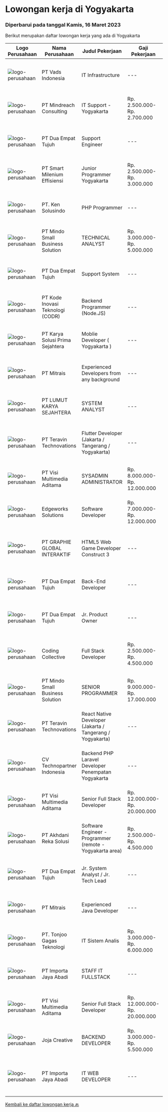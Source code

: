 
  # Lowongan kerja di Yogyakarta

  ### Diperbarui pada tanggal Kamis, 16 Maret 2023

  Berikut merupakan daftar lowongan kerja yang ada di Yogyakarta

  |Logo Perusahaan | Nama Perusahaan | Judul Pekerjaan | Gaji Pekerjaan | Lokasi | Deskripsi | Tanggal diunggah | Pranala |
  | -------------- | --------------- | --------------- | --------- | --------- | -------------- | ------- | ----------- |
  |![logo-perusahaan](https://image-service-cdn.seek.com.au/5fb25b1bade82f662f860c9590760e79b4ce1c91/ee4dce1061f3f616224767ad58cb2fc751b8d2dc)|PT Vads Indonesia|IT Infrastructure|---|Jakarta Selatan|IT Infrastructure Call CenterRequirement : Min. D3/S1 IT Asterisk Programmer, PHP, Linux Script, Java Script Develop Social Media Analytic Application...|Selasa, 14 Maret 2023|https://www.jobstreet.co.id/id/job/it-infrastructure-4260936?token=0~bd1ade4f-7551-4c76-87a9-481a21b83c1b&sectionRank=1&jobId=jobstreet-id-job-4260936|
|![logo-perusahaan](https://image-service-cdn.seek.com.au/8fdce98ea70ed7051bfced9fa0ba8256aacf3d94/ee4dce1061f3f616224767ad58cb2fc751b8d2dc)|PT Mindreach Consulting|IT Support - Yogyakarta|Rp. 2.500.000-Rp. 2.700.000|Yogyakarta|IT Staff monitor and maintain computer systems and networks of an organization. Enabling them to install and configure computer systems, diagnose...|Senin, 13 Maret 2023|https://www.jobstreet.co.id/id/job/it-support-yogyakarta-4259073?token=0~bd1ade4f-7551-4c76-87a9-481a21b83c1b&sectionRank=2&jobId=jobstreet-id-job-4259073|
|![logo-perusahaan](https://image-service-cdn.seek.com.au/77b21a0ee2c136c382dd20b539140dcaf7d79275/ee4dce1061f3f616224767ad58cb2fc751b8d2dc)|PT Dua Empat Tujuh|Support Engineer|---|Yogyakarta|Kualifikasi: SMK, D3, S1 TKJ, RPL, Sistem Informasi / Teknik Informatika Mengerti algoritma pemrograman Menguasai minimal satu bahasa pemrograman...|Rabu, 15 Maret 2023|https://www.jobstreet.co.id/id/job/support-engineer-4249367?token=0~bd1ade4f-7551-4c76-87a9-481a21b83c1b&sectionRank=3&jobId=jobstreet-id-job-4249367|
|![logo-perusahaan](https://image-service-cdn.seek.com.au/5aa1412635f7d8bd85eecbfaa8fb9b59f4b69f25/ee4dce1061f3f616224767ad58cb2fc751b8d2dc)|PT Smart Milenium Effisiensi|Junior Programmer Yogyakarta|Rp. 2.500.000-Rp. 3.000.000|Yogyakarta|Kualifikasi : 1.  Max usia 27 tahun 2. Pendidikan min. SMK Jurusan Teknik Komputer dan Jaringan 3. Berkepribadian baik dan motivasi tinggi 4. Mampu...|Rabu, 15 Maret 2023|https://www.jobstreet.co.id/id/job/junior-programmer-yogyakarta-4251230?token=0~bd1ade4f-7551-4c76-87a9-481a21b83c1b&sectionRank=4&jobId=jobstreet-id-job-4251230|
|![logo-perusahaan](https://image-service-cdn.seek.com.au/eeedbf29fb216a252c7c88839dd97e89c90722d5/ee4dce1061f3f616224767ad58cb2fc751b8d2dc)|PT. Ken Solusindo|PHP Programmer|---|Surakarta|Ken Solusindo is looking for candidates to fill in positions as PHP Programmer based in Solo / Yogyakarta with the following terms:Qualifications:...|Rabu, 15 Maret 2023|https://www.jobstreet.co.id/id/job/php-programmer-4263530?token=0~bd1ade4f-7551-4c76-87a9-481a21b83c1b&sectionRank=5&jobId=jobstreet-id-job-4263530|
|![logo-perusahaan](https://i.ibb.co/sqvTCh9/112815900-stock-vector-no-image-available-icon-flat-vector.webp)|PT Mindo Small Business Solution|TECHNICAL ANALYST|Rp. 3.000.000-Rp. 5.000.000|Yogyakarta|Minimum Qualifications and Experience : Bachelor's degree in related fields. Have at least 2 years of working experience in the related field...|Selasa, 14 Maret 2023|https://www.jobstreet.co.id/id/job/technical-analyst-4260947?token=0~bd1ade4f-7551-4c76-87a9-481a21b83c1b&sectionRank=6&jobId=jobstreet-id-job-4260947|
|![logo-perusahaan](https://image-service-cdn.seek.com.au/77b21a0ee2c136c382dd20b539140dcaf7d79275/ee4dce1061f3f616224767ad58cb2fc751b8d2dc)|PT Dua Empat Tujuh|Support System|---|Jakarta Selatan|Duties : Monitors system services 7 x 24 Posts information regarding infrastructure/application issue Provides initial diagnostic Resolve...|Minggu, 12 Maret 2023|https://www.jobstreet.co.id/id/job/support-system-4248381?token=0~bd1ade4f-7551-4c76-87a9-481a21b83c1b&sectionRank=7&jobId=jobstreet-id-job-4248381|
|![logo-perusahaan](https://image-service-cdn.seek.com.au/f9a43488fb6cd9c390e0bc30837cba2409c40d5b/ee4dce1061f3f616224767ad58cb2fc751b8d2dc)|PT Kode Inovasi Teknologi (CODR)|Backend Programmer (Node.JS)|---|Yogyakarta|Requirements: Strong ability to facilitate and teach lectures Proficient in the use of a specific programming language (Node.JS / React) Skilled in...|Rabu, 15 Maret 2023|https://www.jobstreet.co.id/id/job/backend-programmer-node.js-4263313?token=0~bd1ade4f-7551-4c76-87a9-481a21b83c1b&sectionRank=8&jobId=jobstreet-id-job-4263313|
|![logo-perusahaan](https://image-service-cdn.seek.com.au/bb0f2c313297f2db3d497466b95d7da85644edc0/ee4dce1061f3f616224767ad58cb2fc751b8d2dc)|PT Karya Solusi Prima Sejahtera|Moblie Developer ( Yogyakarta )|---|Yogyakarta|Kualifikasi Pendidikan Minimal D3 Memiliki kemampuan dalam pengembangan Aplikasi Mobile menggunakan Flutter dan Ionic Memiliki kemampuan dalam...|Rabu, 15 Maret 2023|https://www.jobstreet.co.id/id/job/moblie-developer-yogyakarta-4249630?token=0~bd1ade4f-7551-4c76-87a9-481a21b83c1b&sectionRank=9&jobId=jobstreet-id-job-4249630|
|![logo-perusahaan](https://image-service-cdn.seek.com.au/7026eb1e60f7602835ce5daa9bc2edc6d0996c85/ee4dce1061f3f616224767ad58cb2fc751b8d2dc)|PT Mitrais|Experienced Developers from any background|---|Bali|Build your Career with Mitrais ! We're looking for experienced Software Engineers from any background to be part of our team. What will you be doing? ...|Rabu, 15 Maret 2023|https://www.jobstreet.co.id/id/job/experienced-developers-from-any-background-4262572?token=0~bd1ade4f-7551-4c76-87a9-481a21b83c1b&sectionRank=10&jobId=jobstreet-id-job-4262572|
|![logo-perusahaan](https://image-service-cdn.seek.com.au/150d7f8392d97cdae60fc015fc95cf60e6453bdd/ee4dce1061f3f616224767ad58cb2fc751b8d2dc)|PT LUMUT KARYA SEJAHTERA|SYSTEM ANALYST|---|Bantul|PT Lumut Karya Sejahera bergerak dalam bidang pembuatan software membutuhkan Team Leader / Supervisi Project dalam bidang pembuatan software aplikasi...|Minggu, 12 Maret 2023|https://www.jobstreet.co.id/id/job/system-analyst-4248332?token=0~bd1ade4f-7551-4c76-87a9-481a21b83c1b&sectionRank=11&jobId=jobstreet-id-job-4248332|
|![logo-perusahaan](https://image-service-cdn.seek.com.au/7f5c1a5170737cbfb72ba21f6ae2e7b8eb200d86/ee4dce1061f3f616224767ad58cb2fc751b8d2dc)|PT Teravin Technovations|Flutter  Developer (Jakarta / Tangerang / Yogyakarta)|---|Jakarta Raya|We are looking for a great JavaScript developer who is proficient with Flutter Developer. Requirements :  Minimum Diploma or Bachelor Degree, majoring...|Selasa, 14 Maret 2023|https://www.jobstreet.co.id/id/job/flutter-developer-jakarta-tangerang-yogyakarta-4258969?token=0~bd1ade4f-7551-4c76-87a9-481a21b83c1b&sectionRank=12&jobId=jobstreet-id-job-4258969|
|![logo-perusahaan](https://image-service-cdn.seek.com.au/b8528c389ba1b59ec14f571684d5a518b5b2a7b1/ee4dce1061f3f616224767ad58cb2fc751b8d2dc)|PT Visi Multimedia Aditama|SYSADMIN ADMINISTRATOR|Rp. 8.000.000-Rp. 12.000.000|Malang|PT Visi Multimedia Aditama is a fast-growing multinational IT company that focuses on providing various IT services, building web-based application,...|Jumat, 10 Maret 2023|https://www.jobstreet.co.id/id/job/sysadmin-administrator-4257361?token=0~bd1ade4f-7551-4c76-87a9-481a21b83c1b&sectionRank=13&jobId=jobstreet-id-job-4257361|
|![logo-perusahaan](https://image-service-cdn.seek.com.au/5ab6040ab2650ed56e4f7e10c41ea2bcd5cd2200/ee4dce1061f3f616224767ad58cb2fc751b8d2dc)|Edgeworks Solutions|Software Developer|Rp. 7.000.000-Rp. 12.000.000|Bantul|Edgeworks Solutions is a retail solution company with office in Singapore and Indonesia, and specializes in helping retail, restaurants and beauty...|Senin, 13 Maret 2023|https://www.jobstreet.co.id/id/job/software-developer-10536900/origin/sg?token=0~bd1ade4f-7551-4c76-87a9-481a21b83c1b&sectionRank=14&jobId=jobstreet-sg-job-10536900|
|![logo-perusahaan](https://image-service-cdn.seek.com.au/f9a751ea24d68e4658d0eb7882e2db58a9b95cb0/ee4dce1061f3f616224767ad58cb2fc751b8d2dc)|PT GRAPHIE GLOBAL INTERAKTIF|HTML5 Web Game Developer Construct 3|---|Bali|Deskripsi Pekerjaan : Usia maksimal 35 tahun Pendidikan terakhir minimal D3 Menyenangi dunia aplikasi komputer dan pembuatan game Mempunyai kemampuan...|Minggu, 12 Maret 2023|https://www.jobstreet.co.id/id/job/html5-web-game-developer-construct-3-4258701?token=0~bd1ade4f-7551-4c76-87a9-481a21b83c1b&sectionRank=15&jobId=jobstreet-id-job-4258701|
|![logo-perusahaan](https://image-service-cdn.seek.com.au/77b21a0ee2c136c382dd20b539140dcaf7d79275/ee4dce1061f3f616224767ad58cb2fc751b8d2dc)|PT Dua Empat Tujuh|Back-End Developer|---|Jakarta Selatan|Mengembangkan aplikasi back-end berbasis Java / Scala Implementasi algoritma statistik / machine learning ke dalam sistem big data (Spark)...|Sabtu, 11 Maret 2023|https://www.jobstreet.co.id/id/job/back-end-developer-4245682?token=0~bd1ade4f-7551-4c76-87a9-481a21b83c1b&sectionRank=16&jobId=jobstreet-id-job-4245682|
|![logo-perusahaan](https://image-service-cdn.seek.com.au/77b21a0ee2c136c382dd20b539140dcaf7d79275/ee4dce1061f3f616224767ad58cb2fc751b8d2dc)|PT Dua Empat Tujuh|Jr. Product Owner|---|Jakarta Selatan|Duties : Bersama tim developer melakukan perancangan, kontrol dan evaluasi terhadap proses pengembangan perangkat lunak Memastikan pengembangan...|Sabtu, 11 Maret 2023|https://www.jobstreet.co.id/id/job/jr.-product-owner-4245823?token=0~bd1ade4f-7551-4c76-87a9-481a21b83c1b&sectionRank=17&jobId=jobstreet-id-job-4245823|
|![logo-perusahaan](https://image-service-cdn.seek.com.au/24a7297959412a4000416265921f6daa6368513d/ee4dce1061f3f616224767ad58cb2fc751b8d2dc)|Coding Collective|Full Stack Developer|Rp. 2.500.000-Rp. 4.500.000|Yogyakarta|Our client is a cybersecurity company from Yogyakarta which focuses on vulnerability assessment and penetration testing.RESPONSIBILITIESThe successful...|Senin, 13 Maret 2023|https://www.jobstreet.co.id/id/job/full-stack-developer-4257528?token=0~bd1ade4f-7551-4c76-87a9-481a21b83c1b&sectionRank=18&jobId=jobstreet-id-job-4257528|
|![logo-perusahaan](https://i.ibb.co/sqvTCh9/112815900-stock-vector-no-image-available-icon-flat-vector.webp)|PT Mindo Small Business Solution|SENIOR PROGRAMMER|Rp. 9.000.000-Rp. 17.000.000|Yogyakarta|Qualifications: Expertise in one of these Programming languages is a must (python, PHP or Golang). Good analytical skills and ability to follow the...|Jumat, 10 Maret 2023|https://www.jobstreet.co.id/id/job/senior-programmer-4256947?token=0~bd1ade4f-7551-4c76-87a9-481a21b83c1b&sectionRank=19&jobId=jobstreet-id-job-4256947|
|![logo-perusahaan](https://image-service-cdn.seek.com.au/00c5fccd7e7da99c6c551506f244b709f37b24cb/ee4dce1061f3f616224767ad58cb2fc751b8d2dc)|PT Teravin Technovations|React Native Developer (Jakarta / Tangerang / Yogyakarta)|---|Jakarta Pusat|Job Description :  We are looking for a great JavaScript developer who is proficient with React.js. Your primary focus will be on developing user...|Selasa, 14 Maret 2023|https://www.jobstreet.co.id/id/job/react-native-developer-jakarta-tangerang-yogyakarta-4258958?token=0~bd1ade4f-7551-4c76-87a9-481a21b83c1b&sectionRank=20&jobId=jobstreet-id-job-4258958|
|![logo-perusahaan](https://image-service-cdn.seek.com.au/58a9f0f7c563607255b18c1090a985c42d17b7c8/ee4dce1061f3f616224767ad58cb2fc751b8d2dc)|CV Technopartner Indonesia|Backend PHP Laravel Developer Penempatan Yogyakarta|---|Yogyakarta|Job Description &amp; Requirements : Build Web Application (PHP, Laravel) Experienced in making or integrating API Experienced in using versioning...|Jumat, 10 Maret 2023|https://www.jobstreet.co.id/id/job/backend-php-laravel-developer-penempatan-yogyakarta-4237772?token=0~bd1ade4f-7551-4c76-87a9-481a21b83c1b&sectionRank=21&jobId=jobstreet-id-job-4237772|
|![logo-perusahaan](https://image-service-cdn.seek.com.au/b8528c389ba1b59ec14f571684d5a518b5b2a7b1/ee4dce1061f3f616224767ad58cb2fc751b8d2dc)|PT Visi Multimedia Aditama|Senior Full Stack Developer|Rp. 12.000.000-Rp. 20.000.000|Malang|Responsibilities: Develop application using ReactJs and/or NextJS. Work closely with Product Leader to design and build new features and insightful...|Sabtu, 11 Maret 2023|https://www.jobstreet.co.id/id/job/senior-full-stack-developer-4245816?token=0~bd1ade4f-7551-4c76-87a9-481a21b83c1b&sectionRank=22&jobId=jobstreet-id-job-4245816|
|![logo-perusahaan](https://image-service-cdn.seek.com.au/209145b20f81b061085e061c426f6bfc67f9b961/ee4dce1061f3f616224767ad58cb2fc751b8d2dc)|PT Akhdani Reka Solusi|Software Engineer - Programmer (remote - Yogyakarta area)|Rp. 2.500.000-Rp. 4.500.000|Yogyakarta|Keuntungan Junior level / fresh grad sedang cari pengalaman kerja? Tempat kerja yang mendidik team atas kerja keras dan kreativitas? dan bekerja...|Kamis, 09 Maret 2023|https://www.jobstreet.co.id/id/job/software-engineer-programmer-remote-yogyakarta-area-4255334?token=0~bd1ade4f-7551-4c76-87a9-481a21b83c1b&sectionRank=23&jobId=jobstreet-id-job-4255334|
|![logo-perusahaan](https://image-service-cdn.seek.com.au/77b21a0ee2c136c382dd20b539140dcaf7d79275/ee4dce1061f3f616224767ad58cb2fc751b8d2dc)|PT Dua Empat Tujuh|Jr. System Analyst / Jr. Tech Lead|---|Jakarta Selatan|Memimpin tim developer (backend dan frontend developer) dalam membangun aplikasi berbasis web Berkolaborasi dengan product owner dalam merancang story...|Jumat, 10 Maret 2023|https://www.jobstreet.co.id/id/job/jr.-system-analyst-jr.-tech-lead-4244934?token=0~bd1ade4f-7551-4c76-87a9-481a21b83c1b&sectionRank=24&jobId=jobstreet-id-job-4244934|
|![logo-perusahaan](https://image-service-cdn.seek.com.au/969b0c47f133a1e0155056a5d964c63953dd6304/ee4dce1061f3f616224767ad58cb2fc751b8d2dc)|PT Mitrais|Experienced Java Developer|---|Bali|Build your Career with Mitrais! We have clients who are urgently looking for Experienced Java developers for an immediate start.What will you be...|Rabu, 15 Maret 2023|https://www.jobstreet.co.id/id/job/experienced-java-developer-4262569?token=0~bd1ade4f-7551-4c76-87a9-481a21b83c1b&sectionRank=25&jobId=jobstreet-id-job-4262569|
|![logo-perusahaan](https://image-service-cdn.seek.com.au/4600908cb60ff997f84b15ff5c52e4f4c2ee93ea/ee4dce1061f3f616224767ad58cb2fc751b8d2dc)|PT. Tonjoo Gagas Teknologi|IT Sistem Analis|Rp. 3.000.000-Rp. 6.000.000|Sleman|✔ Requirement: Memiliki pengetahuan teknis yang baik tentang teknologi web (sistem informasi, website, aplikasi mobile). Memiliki pengalaman...|Selasa, 07 Maret 2023|https://www.jobstreet.co.id/id/job/it-sistem-analis-4252347?token=0~bd1ade4f-7551-4c76-87a9-481a21b83c1b&sectionRank=26&jobId=jobstreet-id-job-4252347|
|![logo-perusahaan](https://image-service-cdn.seek.com.au/cd40cd7d97052507a8ec3890747892cc72020ed8/ee4dce1061f3f616224767ad58cb2fc751b8d2dc)|PT Importa Jaya Abadi|STAFF IT FULLSTACK|---|Sleman|IT FULLSTACKKUALIFIKASI Usia maksimal 25 tahun Pendidikan IT/System Informasi Familiar dengan PHP, Rest API, Laravel, CI MySQL, CSS dan JQuery,...|Selasa, 07 Maret 2023|https://www.jobstreet.co.id/id/job/staff-it-fullstack-4251542?token=0~bd1ade4f-7551-4c76-87a9-481a21b83c1b&sectionRank=27&jobId=jobstreet-id-job-4251542|
|![logo-perusahaan](https://image-service-cdn.seek.com.au/77d5dc00becab49233feb1de82d916f236fba28a/ee4dce1061f3f616224767ad58cb2fc751b8d2dc)|PT Visi Multimedia Aditama|Senior Full Stack Developer|Rp. 12.000.000-Rp. 20.000.000|Malang|Responsibilities: Develop application using ReactJs and/or NextJS. Work closely with Product Leader to design and build new features and insightful...|Jumat, 10 Maret 2023|https://www.jobstreet.co.id/id/job/senior-full-stack-developer-4257369?token=0~bd1ade4f-7551-4c76-87a9-481a21b83c1b&sectionRank=28&jobId=jobstreet-id-job-4257369|
|![logo-perusahaan](https://image-service-cdn.seek.com.au/cba56cb55412127b788761e947bb24c7bee34e1a/ee4dce1061f3f616224767ad58cb2fc751b8d2dc)|Joja Creative|BACKEND DEVELOPER|Rp. 3.000.000-Rp. 5.500.000|Yogyakarta|RESPONSIBILITIES:·        Participate in the entire application lifecycle, focusing on coding and debugging·        Write clean code to develop...|Kamis, 09 Maret 2023|https://www.jobstreet.co.id/id/job/backend-developer-4256747?token=0~bd1ade4f-7551-4c76-87a9-481a21b83c1b&sectionRank=29&jobId=jobstreet-id-job-4256747|
|![logo-perusahaan](https://image-service-cdn.seek.com.au/cd40cd7d97052507a8ec3890747892cc72020ed8/ee4dce1061f3f616224767ad58cb2fc751b8d2dc)|PT Importa Jaya Abadi|IT WEB DEVELOPER|---|Yogyakarta|IT WEB DEVELOPERKUALIFIKASI Usia maksimal 30 tahun Pendidikan IT/System Informasi Familiar dengan PHP, Rest API, Laravel, CI MySQL, CSS dan JQuery,...|Selasa, 07 Maret 2023|https://www.jobstreet.co.id/id/job/it-web-developer-4252645?token=0~bd1ade4f-7551-4c76-87a9-481a21b83c1b&sectionRank=30&jobId=jobstreet-id-job-4252645|


  [Kembali ke daftar lowongan kerja 🔙](../README.md#daftar-lowongan-kerja)
  
